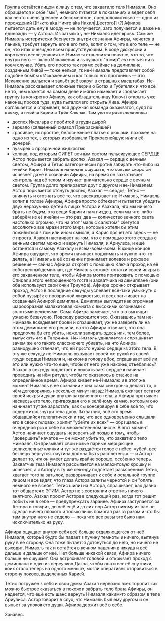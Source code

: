 Группа остаётся лицом к лицу с тем, что захватило тело Нимаэля. Оно обращается к себе "мы", немного путается в показаниях и ведёт себя как нечто очень древнее и бессмертное, предположительно — одно из порождений [[Никто aka Ничто aka Нихил|Шестого]] (?)
Афиира пытается дать ему в морду — не получается, зато получается и даже не единожды — у Астора. Из затылка у не-Нимаэля идёт кровь. 
Сам же Нимаэль истерически беснуется внутри сознания Афииры, мечется в панике, требует вернуть его в его тело, вопит о том, что в его теле — не он, что итак очевидно всем присутствующим.
В ходе дискуссии и короткого исследования не-Нимаэля становится понятно, что то, что внутри него — полно Искажения и выпускать "в мир" _это_ нельзя ни в коем случае. Убить его просто так прямо сейчас на демиплане, созданным Хивой — тоже нельзя, тк не-Нимаэль представляет собой подобие бомбы с Искажением и как только его проткнёшь — это Искажение выльется и зальёт всё вокруг в страшных масштабах.
Не-Нимаэль рассказывает сложные теории о Богах и Губителях и что всё не то, чем кажется на самом деле и мягко намекает и сподвигает группу (а конкретно Афииру, как обладательницу Ключа) открыть уже наконец проход туда, куда пытался его открыть Хива. 
Афиира соглашается и открывает, вся дружная команда оказыватся, судя по всему, в ячейке Карии в Трёх Ключах. Там уютно расположились:
- доспех Иксалара с пробитой в груди дырой
- зеркало (священный символ Прекраснейшей)
- красивое, но простое, белоснежное платье с рюшами, похожее на одно из тех, в которых изображали Прекраснейшую и/или её дочерей
- пузырёк с прозрачной жидкостью
- колпак, под которым СИЯЕТ вечным светом пульсирующее СЕРДЦЕ
Астор порывается забрать доспех, Азахал — сердце с вечным светом, Афиира и Тетис категорически против забирать что-либо из ячейки Карии. Нимаэль начинает ощущать, что совсем скоро он исчезнет даже в сознании Афииры, на время он захватывает контроль над её телом и изучает внимательно сердце с вечным светом.
Группа долго препирается друг с другом и не-Нимаэлем:
Астор порывается стянуть доспех, Азахал — сердце, Тетис — вникнуть и осознать всё то, что рассказывает не-Нимаэль, Нимаэль вопит в голове Афииры, Афиира просто обтекает и пытается убедить двух неразумных детей в лицах Астора и Азахала, что мы ничего брать не будем, это вещи Карии и нам пиздец, если мы что-либо заберём из её ячейки — это раз, два — количество вечного света настолько огромно, что на этот "маяк с салютом" сбегутся абсолютно все мрази этого мира, которые хотели бы этим поживиться в том или ином смысле, а Кария прячет это здесь — не с проста. Азахал настаивает на том, что с помощью этого сердца с вечным светом можно и вернуть Нимаэля, и Ариулиса, и ещё останется и самому Азахалу и всем-всем-всем.
В конце концов Афиира ощущает, что время начинает поджимать и нужно что-то делать, а Нимаэль в её сознании принимает волевое и роковое решение — сейчас Афиира откроет с помощью Ключа проход на её собственный демиплан, где Нимаэль сожжёт остатки своей искры в его захваченном теле, чтобы Афиира могла пригвоздить с помощью Спирали этого непрошенного гостя и захватчика на демиплане (они оба используют свои очки Триумфа). Афиира срочно открывает проход, Астор в последние секунды успевает всё-таки умыкнуть с собой пузырёк с прозрачной жидкостью, и всех затягивает на созданный Афиирой демиплан. 
Демиплан выглядит как огромная шарообразная малахитовая комната с высокими колоннами с золотыми вензелями. Сама Афиира замечает, что это выглядит ужасно безвкусно. Повсюду расходится эхо. 
Оказавшись там не-Нимаэль вскидывает брови и спрашивает, уж не запереть ли на этом демиплане его решили, на что Афиира отвечает, что она предпочла бы его убить, нежели запирать здесь или, тем более, выпускать его в Творение. Не-Нимаэль удивляется и спрашивает зачем же его такого класснючего убивать, на что Афиира равнодушно отвечает, что ей просто нужно сердце из этого тела. В эту же секунду не-Нимаэль вырывает своей же рукой из своей груди сердце Нимаэля и, наклонив голову вбок, спрашивает всё ли это или нужно что-то ещё, чтобы от него уже наконец отъебались? Азахал в секунду подлетает и выхватывает сердце и начинает проводить на нём ритуал, чтобы то оказалось в стазисе на определённое время.
Афиира кивает не-Нимаэлю и в этот же момент Нимаэль в её сознании и она сама синхронно делают то, о чём договорились несколько минут назад: Нимаэль сжигает остатки своей искры и души внутри захваченного тела, а Афиира протыкает насквозь его тело, пригвождая его к зелёному камню, которым оно начинает тут же зарастать, как бы консервируя в себе всё то, что содержится внутри тела дроу. Захватчик, всё это время общавшийся телепатически и так, что все одновременно слышали его в своих головах, хрипит "убейте их всех" — обращаясь в очередной раз к себе во множественном числе.
В этот момент Астор начинает ощущать невероятный позыв к тому, чтобы "довершить" начатое — он может _убить_ то, что захватило тело Нимаэля. Он призывает свои новые парные мерцающие великолепные клинки и тут же раздаётся голос с небес: «убей. все беглецы вернутся. паутина должна быть расплетена.» — и Астор делает то, что он умеет делать крайне хорошо, особенно теперь. 
Захватчик тела Нимаэля рассыпается на малахитовую крошку и исчезает, а к Астору в ту же секунду подлетает разъярённый Тетис, хватает того за затылок, разворачивает к себе и остальной группе лицом и все видят, что глаза Астора залиты чернотой и он "опять немного не в себе".
Тетис шипит на Астора, спрашивает, как давно тот общается с ЭТИМ. Астор не в состоянии ответить ничего внятного. Азахал просит Астора в следующий раз, когда тот решит побыть не в себе — предупреждать заранее. Афиира заступается за Астора и говорит, до всё ещё и до сих пор Астор никому из нас не сделал ничего плохого и только лишь помогал раз за разом и что бы там внутри него не сидело — пока что все разы это было нам исключительно на руку.

Афиира ощущает внутри себя всё больше отдаляющегося от неё Нимаэля, который будто бы падает в пучину темноты и ничего, вытянув руку в её сторону. Она тоже пытается дотянуться до него, но ничего не выходит. Нимаэль так и остаётся в вечном падении в никуда и всё дальше и дальше от неё. Нет больше никакой связи, Афиира ничего больше не ощущает. 
Она встряхивает головой и открывает проход с демиплана в один из переулков Даара, чтобы она и все её спутники, коих стало теперь на одного меньше, могли оперативно отправиться в сторону покоев, выделенных Карией. 

Тетис погружён в себя и свои думы, Азахал нервозно всех торопит как можно быстрее оказаться в покоях и забрать тело брата Афииры, он надеется, что ещё есть шанс вернуть Нимаэля каким-то образом в теле Ариулиса. Астор говорит в слух, что Нимаэль был ему другом и он выпьет за упокой его души. Афиира держит всё в себе.

Занавес.


